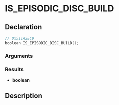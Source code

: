 # IS_EPISODIC_DISC_BUILD

## Declaration
```cpp
// 0x511A2EC9
boolean IS_EPISODIC_DISC_BUILD();
```

### Arguments

### Results
- **boolean**

## Description
